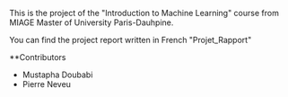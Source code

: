 This is the project of the "Introduction to Machine Learning" course from MIAGE Master of University Paris-Dauhpine.

You can find the project report written in French "Projet_Rapport"

**Contributors
* Mustapha Doubabi
* Pierre Neveu
